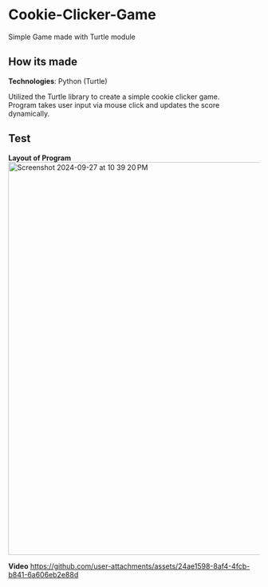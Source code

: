 # Cookie-Clicker-Game
Simple Game made with Turtle module

## How its made
**Technologies**: Python (Turtle)</br>

Utilized the Turtle library to create a simple cookie clicker game.</br>
Program takes user input via mouse click and updates the score dynamically.</br>

## Test
**Layout of Program**
<img width="788" alt="Screenshot 2024-09-27 at 10 39 20 PM" src="https://github.com/user-attachments/assets/24459647-831c-4686-b47c-12515b05646e">

**Video**
https://github.com/user-attachments/assets/24ae1598-8af4-4fcb-b841-6a606eb2e88d
